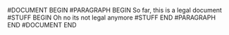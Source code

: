 #DOCUMENT BEGIN
		#PARAGRAPH BEGIN
			So far, this is a legal document
			#STUFF BEGIN
				Oh no its not legal anymore 
			#STUFF END
		#PARAGRAPH END
#DOCUMENT END	
